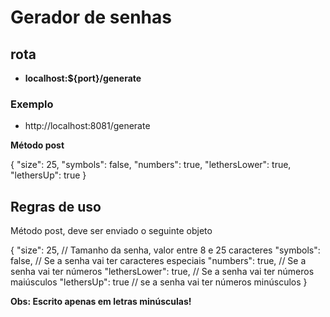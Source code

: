 # Gerador de senhas

## rota

- **localhost:${port}/generate**

### Exemplo

- http://localhost:8081/generate

**Método post**

{
    "size": 25,
    "symbols": false,
    "numbers": true,
    "lethersLower": true,
    "lethersUp": true
}

## Regras de uso

Método post, deve ser enviado o seguinte objeto

{
    "size": 25, // Tamanho da senha, valor entre 8 e 25 caracteres
    "symbols": false,   // Se a senha vai ter caracteres especiais
    "numbers": true,    // Se a senha vai ter números
    "lethersLower": true,   // Se a senha vai ter números maiúsculos
    "lethersUp": true   // se a senha vai ter números minúsculos
}

**Obs: Escrito apenas em letras minúsculas!**